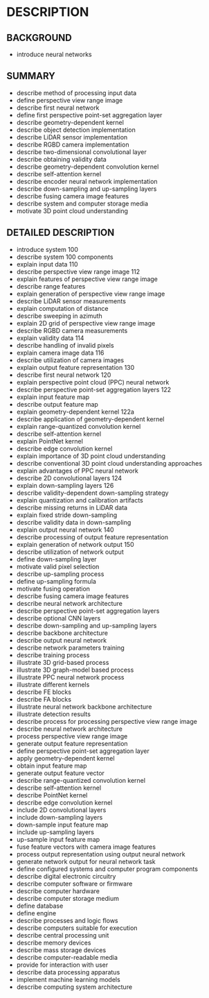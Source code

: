 # DESCRIPTION

## BACKGROUND

- introduce neural networks

## SUMMARY

- describe method of processing input data
- define perspective view range image
- describe first neural network
- define first perspective point-set aggregation layer
- describe geometry-dependent kernel
- describe object detection implementation
- describe LiDAR sensor implementation
- describe RGBD camera implementation
- describe two-dimensional convolutional layer
- describe obtaining validity data
- describe geometry-dependent convolution kernel
- describe self-attention kernel
- describe encoder neural network implementation
- describe down-sampling and up-sampling layers
- describe fusing camera image features
- describe system and computer storage media
- motivate 3D point cloud understanding

## DETAILED DESCRIPTION

- introduce system 100
- describe system 100 components
- explain input data 110
- describe perspective view range image 112
- explain features of perspective view range image
- describe range features
- explain generation of perspective view range image
- describe LiDAR sensor measurements
- explain computation of distance
- describe sweeping in azimuth
- explain 2D grid of perspective view range image
- describe RGBD camera measurements
- explain validity data 114
- describe handling of invalid pixels
- explain camera image data 116
- describe utilization of camera images
- explain output feature representation 130
- describe first neural network 120
- explain perspective point cloud (PPC) neural network
- describe perspective point-set aggregation layers 122
- explain input feature map
- describe output feature map
- explain geometry-dependent kernel 122a
- describe application of geometry-dependent kernel
- explain range-quantized convolution kernel
- describe self-attention kernel
- explain PointNet kernel
- describe edge convolution kernel
- explain importance of 3D point cloud understanding
- describe conventional 3D point cloud understanding approaches
- explain advantages of PPC neural network
- describe 2D convolutional layers 124
- explain down-sampling layers 126
- describe validity-dependent down-sampling strategy
- explain quantization and calibration artifacts
- describe missing returns in LiDAR data
- explain fixed stride down-sampling
- describe validity data in down-sampling
- explain output neural network 140
- describe processing of output feature representation
- explain generation of network output 150
- describe utilization of network output
- define down-sampling layer
- motivate valid pixel selection
- describe up-sampling process
- define up-sampling formula
- motivate fusing operation
- describe fusing camera image features
- describe neural network architecture
- describe perspective point-set aggregation layers
- describe optional CNN layers
- describe down-sampling and up-sampling layers
- describe backbone architecture
- describe output neural network
- describe network parameters training
- describe training process
- illustrate 3D grid-based process
- illustrate 3D graph-model based process
- illustrate PPC neural network process
- illustrate different kernels
- describe FE blocks
- describe FA blocks
- illustrate neural network backbone architecture
- illustrate detection results
- describe process for processing perspective view range image
- describe neural network architecture
- process perspective view range image
- generate output feature representation
- define perspective point-set aggregation layer
- apply geometry-dependent kernel
- obtain input feature map
- generate output feature vector
- describe range-quantized convolution kernel
- describe self-attention kernel
- describe PointNet kernel
- describe edge convolution kernel
- include 2D convolutional layers
- include down-sampling layers
- down-sample input feature map
- include up-sampling layers
- up-sample input feature map
- fuse feature vectors with camera image features
- process output representation using output neural network
- generate network output for neural network task
- define configured systems and computer program components
- describe digital electronic circuitry
- describe computer software or firmware
- describe computer hardware
- describe computer storage medium
- define database
- define engine
- describe processes and logic flows
- describe computers suitable for execution
- describe central processing unit
- describe memory devices
- describe mass storage devices
- describe computer-readable media
- provide for interaction with user
- describe data processing apparatus
- implement machine learning models
- describe computing system architecture

